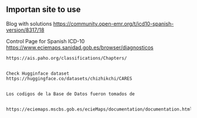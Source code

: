 ## Importan site to use

  Blog with solutions
     https://community.open-emr.org/t/icd10-spanish-version/8317/18

  Control Page for Spanish ICD-10
    https://www.eciemaps.sanidad.gob.es/browser/diagnosticos   

    https://ais.paho.org/classifications/Chapters/


    Check Hugginface dataset https://huggingface.co/datasets/chizhikchi/CARES


    Los codigos de la Base de Datos fueron tomados de 

      https://eciemaps.mscbs.gob.es/ecieMaps/documentation/documentation.html